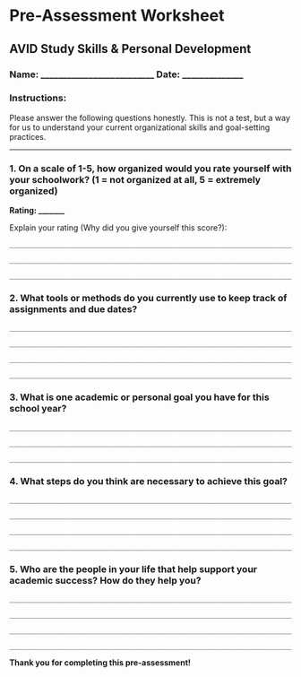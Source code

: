 # Pre-Assessment Worksheet

## AVID Study Skills & Personal Development
### Name: __________________________ Date: ______________

### Instructions:
Please answer the following questions honestly. This is not a test, but a way for us to understand your current organizational skills and goal-setting practices.

---

### 1. On a scale of 1-5, how organized would you rate yourself with your schoolwork? (1 = not organized at all, 5 = extremely organized)

**Rating: _______**

Explain your rating (Why did you give yourself this score?):
```
_______________________________________________________________________

_______________________________________________________________________

_______________________________________________________________________
```

### 2. What tools or methods do you currently use to keep track of assignments and due dates?
```
_______________________________________________________________________

_______________________________________________________________________

_______________________________________________________________________

_______________________________________________________________________
```

### 3. What is one academic or personal goal you have for this school year?
```
_______________________________________________________________________

_______________________________________________________________________

_______________________________________________________________________
```

### 4. What steps do you think are necessary to achieve this goal?
```
_______________________________________________________________________

_______________________________________________________________________

_______________________________________________________________________

_______________________________________________________________________
```

### 5. Who are the people in your life that help support your academic success? How do they help you?
```
_______________________________________________________________________

_______________________________________________________________________

_______________________________________________________________________

_______________________________________________________________________
```

**Thank you for completing this pre-assessment!**
